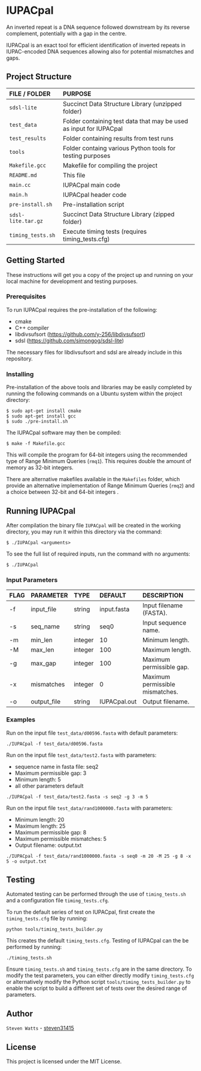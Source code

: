 # IUPACpal

An inverted repeat is a DNA sequence followed downstream by its reverse complement, potentially with a gap in the centre. 

IUPACpal is an exact tool for efficient identification of inverted repeats in IUPAC-encoded DNA sequences allowing also for potential mismatches and gaps.

## Project Structure

| FILE / FOLDER | PURPOSE |
| :--- | :--- |
| `sdsl-lite` | Succinct Data Structure Library (unzipped folder)
| `test_data` | Folder containing test data that may be used as input for IUPACpal
| `test_results` | Folder containing results from test runs
| `tools` | Folder containg various Python tools for testing purposes
| `Makefile.gcc` | Makefile for compiling the project
| `README.md` | This file
| `main.cc` | IUPACpal main code
| `main.h` | IUPACpal header code
| `pre-install.sh` | Pre-installation script
| `sdsl-lite.tar.gz` | Succinct Data Structure Library (zipped folder)
| `timing_tests.sh` | Execute timing tests (requires timing_tests.cfg)

## Getting Started

These instructions will get you a copy of the project up and running on your local machine for development and testing purposes.

### Prerequisites

To run IUPACpal requires the pre-installation of the following:
- cmake
- C++ compiler
- libdivsufsort (https://github.com/y-256/libdivsufsort)
- sdsl (https://github.com/simongog/sdsl-lite)

The necessary files for libdivsufsort and sdsl are already include in this repository.

### Installing

Pre-installation of the above tools and libraries may be easily completed by running the following commands on a Ubuntu system within the project directory:

```
$ sudo apt-get install cmake
$ sudo apt-get install gcc
$ sudo ./pre-install.sh
```

The IUPACpal software may then be compiled:

```
$ make -f Makefile.gcc
```

This will compile the program for 64-bit integers using the recommended type of Range Minimum Queries (`rmq1`). This requires double the amount of memory as 32-bit integers.

There are alternative makefiles available in the `Makefiles` folder, which provide an alternative implementation of Range Minimum Queries (`rmq2`) and a choice between 32-bit and 64-bit integers .

## Running IUPACpal

After compilation the binary file `IUPACpal` will be created in the working
directory, you may run it within this directory via the command:

```
$ ./IUPACpal <arguments>
```

To see the full list of required inputs, run the command with no arguments:

```
$ ./IUPACpal
```

### Input Parameters

| FLAG | PARAMETER | TYPE | DEFAULT | DESCRIPTION |
| :--- | :--- | :--- | :--- | :--- |
| -f | input_file | string | input.fasta | Input filename (FASTA). |
| -s | seq_name | string | seq0 | Input sequence name. |
| -m | min_len | integer | 10 | Minimum length. |
| -M | max_len | integer | 100 | Maximum length. |
| -g | max_gap | integer | 100 | Maximum permissible gap. |
| -x | mismatches | integer | 0 | Maximum permissible mismatches. |
| -o | output_file| string | IUPACpal.out | Output filename. |

### Examples

Run on the input file `test_data/d00596.fasta` with default parameters:
```
./IUPACpal -f test_data/d00596.fasta
```

Run on the input file `test_data/test2.fasta` with parameters:
- sequence name in fasta file: seq2
- Maximum permissible gap: 3
- Minimum length: 5
- all other parameters default
```
./IUPACpal -f test_data/test2.fasta -s seq2 -g 3 -m 5
```

Run on the input file `test_data/rand1000000.fasta` with parameters:
- Minimum length: 20
- Maximum length: 25
- Maximum permissible gap: 8
- Maximum permissible mismatches: 5
- Output filename: output.txt
```
./IUPACpal -f test_data/rand1000000.fasta -s seq0 -m 20 -M 25 -g 8 -x 5 -o output.txt
```

## Testing

Automated testing can be performed through the use of `timing_tests.sh` and a configuration file `timing_tests.cfg`.

To run the default series of test on IUPACpal, first create the `timing_tests.cfg` file by running:

```
python tools/timing_tests_builder.py
```

This creates the default `timing_tests.cfg`. Testing of IUPACpal can the be performed by running:

```
./timing_tests.sh
```

Ensure `timing_tests.sh` and `timing_tests.cfg` are in the same directory. To modify the test parameters, you can either directly modify `timing_tests.cfg` or alternatively modify the Python script `tools/timing_tests_builder.py` to enable the script to build a different set of tests over the desired range of parameters.

## Author

`Steven Watts` - [steven31415](https://github.com/steven31415)

## License

This project is licensed under the MIT License.
